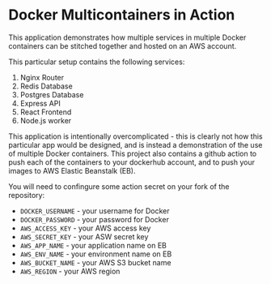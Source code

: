 # Docker Multicontainers in Action

This application demonstrates how multiple services in multiple Docker containers can be stitched together and hosted on an AWS account.

This particular setup contains the following services:

1. Nginx Router
2. Redis Database
3. Postgres Database
4. Express API
5. React Frontend
6. Node.js worker

This application is intentionally overcomplicated - this is clearly not how this particular app would be designed, and is instead a demonstration of the use of multiple Docker containers. This project also contains a github action to push each of the containers to your dockerhub account, and to push your images to AWS Elastic Beanstalk (EB).

You will need to confingure some action secret on your fork of the repository:

- `DOCKER_USERNAME` - your username for Docker
- `DOCKER_PASSWORD` - your password for Docker
- `AWS_ACCESS_KEY` - your AWS access key
- `AWS_SECRET_KEY` - your ASW secret key
- `AWS_APP_NAME` - your application name on EB
- `AWS_ENV_NAME` - your environment name on EB
- `AWS_BUCKET_NAME` - your AWS S3 bucket name
- `AWS_REGION` - your AWS region
